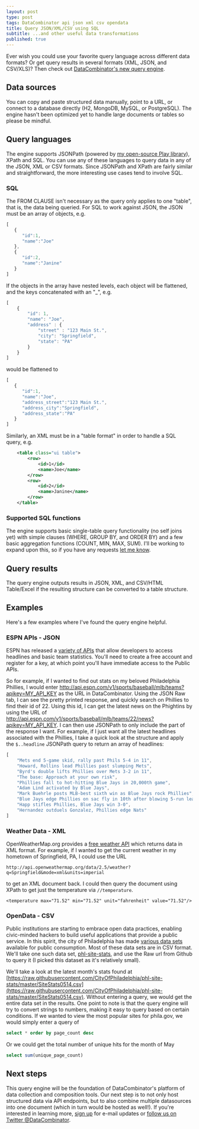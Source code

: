 ```yaml
---
layout: post
type: post
tags: DataCombinator api json xml csv opendata
title: Query JSON/XML/CSV using SQL
subtitle: ...and other useful data transformations
published: true
---
```


Ever wish you could use your favorite query language across different data formats?  Or get query results in several formats (XML, JSON, and CSV/XLS)?  Then check out [DataCombinator's new query engine](http://www.datacombinator.com/query).

## Data sources
You can copy and paste structured data manually, point to a URL, or connect to a database directly (H2, MongoDB, MySQL, or PostgreSQL).  The engine hasn't been optimized yet to handle large documents or tables so please be mindful.

## Query languages
The engine supports JSONPath (powered by [my open-source Play library](http://www.josephpconley.com/2014/04/15/jsonpath-for-play.html)), XPath and SQL.  You can use any of these languages to query data in any of the JSON, XML or CSV formats.  Since JSONPath and XPath are fairly similar and straightforward, the more interesting use cases tend to involve SQL.

### SQL
The FROM CLAUSE isn't necessary as the query only applies to one "table", that is, the data being queried.  For SQL to work against JSON, the JSON must be an array of objects, e.g.

```js
[
   {
      "id":1,
      "name":"Joe"
   },
   {
      "id":2,
      "name":"Janine"
   }
]
```

If the objects in the array have nested levels, each object will be flattened, and the keys concatenated with an "_", e.g.

```js
[
    {
        "id": 1, 
        "name": "Joe", 
        "address" : { 
            "street" : "123 Main St.", 
            "city": "Springfield", 
            "state": "PA"
        }
    }
]
```

would be flattened to

```js
[
   {
      "id":1,
      "name":"Joe",
      "address_street":"123 Main St.",
      "address_city":"Springfield",
      "address_state":"PA"
   }
]
```

Similarly, an XML must be in a "table format" in order to handle a SQL query, e.g.

```xml
	<table class="ui table">
		<row>
			<id>1</id>
			<name>Joe</name>
		</row>
		<row>
			<id>2</id>
			<name>Janine</name>
		</row>
	</table>
```

### Supported SQL functions
The engine supports basic single-table query functionality (no self joins yet) with simple clauses (WHERE, GROUP BY, and ORDER BY) and a few basic aggregation functions (COUNT, MIN, MAX, SUM).  I'll be working to expand upon this, so if you have any requests [let me know](http://www.datacombinator.com/contact).

## Query results
The query engine outputs results in JSON, XML, and CSV/HTML Table/Excel if the resulting structure can be converted to a table structure.

## Examples

Here's a few examples where I've found the query engine helpful.

### ESPN APIs - JSON

ESPN has released a [variety of APIs](http://developer.espn.com/docs) that allow developers to access headlines and basic team statistics.  You'll need to create a free account and register for a key, at which point you'll have immediate access to the Public APIs.

So for example, if I wanted to find out stats on my beloved Philadelphia Phillies, I would enter http://api.espn.com/v1/sports/baseball/mlb/teams?apikey=MY_API_KEY as the URL in DataCombinator.  Using the JSON Raw tab, I can see the pretty printed response, and quickly search on Phillies to find their id of 22.  Using this id, I can get the latest news on the Phightins by using the URL of http://api.espn.com/v1/sports/baseball/mlb/teams/22/news?apikey=MY_API_KEY.  I can then use JSONPath to only include the part of the response I want.  For example, if I just want all the latest headlines associated with the Phillies, I take a quick look at the structure and apply the `$..headline` JSONPath query to return an array of headlines:

```js
[
    "Mets end 5-game skid, rally past Phils 5-4 in 11",
    "Howard, Rollins lead Phillies past slumping Mets",
    "Byrd's double lifts Phillies over Mets 3-2 in 11",
    "The base: Approach at your own risk",
    "Phillies fall to hot-hitting Blue Jays in 20,000th game",
    "Adam Lind activated by Blue Jays",
    "Mark Buehrle posts MLB-best sixth win as Blue Jays rock Phillies",
    "Blue Jays edge Phillies on sac fly in 10th after blowing 5-run lead",
    "Happ stifles Phillies, Blue Jays win 3-0",
    "Hernandez outduels Gonzalez, Phillies edge Nats"
]
```	

### Weather Data - XML

OpenWeatherMap.org provides a [free weather API](http://openweathermap.org/API) which returns data in XML format.  For example, if I wanted to get the current weather in my hometown of Springfield, PA, I could use the URL

	http://api.openweathermap.org/data/2.5/weather?q=Springfield&mode=xml&units=imperial

to get an XML document back.  I could then query the document using XPath to get just the temperature via `//temperature`.

	<temperature max="71.52" min="71.52" unit="fahrenheit" value="71.52"/>

### OpenData - CSV

Public institutions are starting to embrace open data practices, enabling civic-minded hackers to build useful applications that provide a public service.  In this spirit, the city of Philadelphia has made [various data sets](https://github.com/CityOfPhiladelphia) available for public consumption.  Most of these data sets are in CSV format.  We'll take one such data set, [phl-site-stats](https://github.com/CityOfPhiladelphia/phl-site-stats), and use the Raw url from Github to query it (I picked this dataset as it's relatively small).

We'll take a look at the latest month's stats found at [https://raw.githubusercontent.com/CityOfPhiladelphia/phl-site-stats/master/SiteStats0514.csv](https://raw.githubusercontent.com/CityOfPhiladelphia/phl-site-stats/master/SiteStats0514.csv).  Without entering a query, we would get the entire data set in the results.  One point to note is that the query engine will try to convert strings to numbers, making it easy to query based on certain conditions.  If we wanted to view the most popular sites for phila.gov, we would simply enter a query of

```sql
select * order by page_count desc
```

Or we could get the total number of unique hits for the month of May

```sql
select sum(unique_page_count)
```

## Next steps
This query engine will be the foundation of DataCombinator's platform of data collection and composition tools.  Our next step is to not only host structured data via API endpoints, but to also combine multiple datasources into one document (which in turn would be hosted as well!).  If you're interested in learning more, [sign up](http://www.datacombinator.com) for e-mail updates or [follow us on Twitter @DataCombinator](https://www.twitter.com/DataCombinator).
